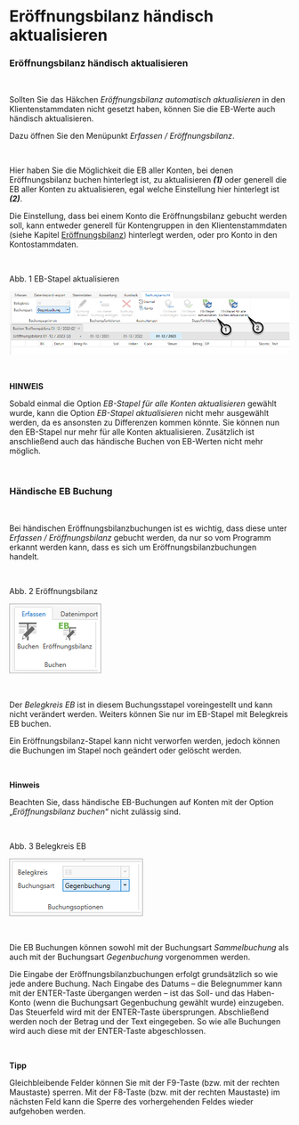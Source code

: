 # Eröffnungsbilanz händisch aktualisieren

### Eröffnungsbilanz händisch aktualisieren

&nbsp;

Sollten Sie das Häkchen *Eröffnungsbilanz automatisch aktualisieren* in den Klientenstammdaten nicht gesetzt haben, können Sie die EB-Werte auch händisch aktualisieren.&nbsp;

Dazu öffnen Sie den Menüpunkt *Erfassen / Eröffnungsbilanz*.&nbsp;

&nbsp;

Hier haben Sie die Möglichkeit die EB aller Konten, bei denen Eröffnungsbilanz buchen hinterlegt ist, zu aktualisieren ***(1)*** oder generell die EB aller Konten zu aktualisieren, egal welche Einstellung hier hinterlegt ist ***(2)***.&nbsp;

Die Einstellung, dass bei einem Konto die Eröffnungsbilanz gebucht werden soll, kann entweder generell für Kontengruppen in den Klientenstammdaten (siehe Kapitel [Eröffnungsbilanz](<Eroffnungsbilanz.md>)) hinterlegt werden, oder pro Konto in den Kontostammdaten.

&nbsp;

Abb. 1 EB-Stapel aktualisieren

![Image](<lib/NeuesElement44.png>)

&nbsp;

**HINWEIS**

Sobald einmal die Option *EB-Stapel für alle Konten aktualisieren* gewählt wurde, kann die Option *EB-Stapel aktualisieren* nicht mehr ausgewählt werden, da es ansonsten zu Differenzen kommen könnte. Sie können nun den EB-Stapel nur mehr für alle Konten aktualisieren. Zusätzlich ist anschließend auch das händische Buchen von EB-Werten nicht mehr möglich.

&nbsp;

### Händische EB Buchung

&nbsp;

Bei händischen Eröffnungsbilanzbuchungen ist es wichtig, dass diese unter *Erfassen / Eröffnungsbilanz* gebucht werden, da nur so vom Programm erkannt werden kann, dass es sich um Eröffnungsbilanzbuchungen handelt.&nbsp;

&nbsp;

Abb. 2 Eröffnungsbilanz

![Image](<lib/NeuesElement43.png>)

&nbsp;

Der *Belegkreis EB* ist in diesem Buchungsstapel voreingestellt und kann nicht verändert werden. Weiters können Sie nur im EB-Stapel mit Belegkreis EB buchen.

Ein Eröffnungsbilanz-Stapel kann nicht verworfen werden, jedoch können die Buchungen im Stapel noch geändert oder gelöscht werden.

&nbsp;

**Hinweis**

Beachten Sie, dass händische EB-Buchungen auf Konten mit der Option „*Eröffnungsbilanz buchen*“ nicht zulässig sind.

&nbsp;

Abb. 3 Belegkreis EB

![Image](<lib/NeuesElement42.png>)

&nbsp;

Die EB Buchungen können sowohl mit der Buchungsart *Sammelbuchung* als auch mit der Buchungsart *Gegenbuchung* vorgenommen werden.&nbsp;

Die Eingabe der Eröffnungsbilanzbuchungen erfolgt grundsätzlich so wie jede andere Buchung. Nach Eingabe des Datums – die Belegnummer kann mit der ENTER-Taste übergangen werden – ist das Soll- und das Haben-Konto (wenn die Buchungsart Gegenbuchung gewählt wurde) einzugeben. Das Steuerfeld wird mit der ENTER-Taste übersprungen. Abschließend werden noch der Betrag und der Text eingegeben. So wie alle Buchungen wird auch diese mit der ENTER-Taste abgeschlossen.

&nbsp;

**Tipp**

Gleichbleibende Felder können Sie mit der F9-Taste (bzw. mit der rechten Maustaste) sperren. Mit der F8-Taste (bzw. mit der rechten Maustaste) im nächsten Feld kann die Sperre des vorhergehenden Feldes wieder aufgehoben werden.

